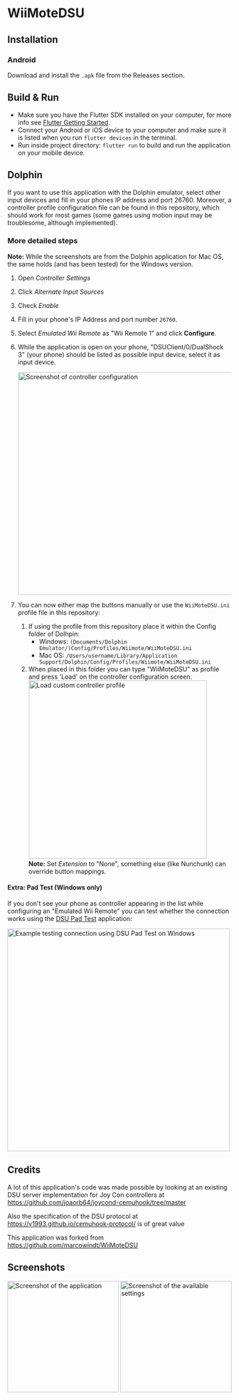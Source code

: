 # WiiMoteDSU

## Installation

### Android

Download and install the `.apk` file from the Releases section.

## Build & Run

- Make sure you have the Flutter SDK installed on your computer, for more info see [Flutter Getting Started](https://flutter.dev/docs/get-started/install).
- Connect your Android or iOS device to your computer and make sure it is listed when you run `flutter devices` in the terminal.
- Run inside project directory: `flutter run` to build and run the application on your mobile device.

## Dolphin

If you want to use this application with the Dolphin emulator, select other input devices and
fill in your phones IP address and port 26760. Moreover, a controller profile configuration file
can be found in this repository, which should work for most games (some games using motion input
may be troublesome, although implemented).

### More detailed steps

**Note:** While the screenshots are from the Dolphin application for Mac OS, the same holds (and has been tested) for the Windows version.

1. Open _Controller Settings_
2. Click _Alternate Input Sources_
3. Check _Enable_
4. Fill in your phone's IP Address and port number `26760`.
5. Select _Emulated Wii Remote_ as "Wii Remote 1" and click **Configure**.
6. While the application is open on your phone, "DSUClient/0/DualShock 3" (your phone) should be listed as possible input device, select it as input device.

   <img src="controller-configuration.png" alt="Screenshot of controller configuration" width="500"/>

7. You can now either map the buttons manually or use the `WiiMoteDSU.ini` profile file in this repository:
   1. If using the profile from this repository place it within the Config folder of Dolhpin:
      - Windows: `(Documents/Dolphin Emulator/)Config/Profiles/Wiimote/WiiMoteDSU.ini`
      - Mac OS: `/Users/username/Library/Application Support/Dolphin/Config/Profiles/Wiimote/WiiMoteDSU.ini`
   2. When placed in this folder you can type "WiiMoteDSU" as profile and press 'Load' on the controller configuration screen.
      <br />
      <img src="load-controller-profile.png" alt="Load custom controller profile" width="400"/><br />
      **Note:** Set _Extension_ to "None", something else (like Nunchunk) can override button mappings.

#### Extra: Pad Test (Windows only)

If you don't see your phone as controller appearing in the list while configuring an "Emulated Wii Remote" you can test whether the connection works using the [DSU Pad Test](https://files.sshnuke.net/PadTest_1011.zip) application:

<img src="windows-pad-test.gif" alt="Example testing connection using DSU Pad Test on Windows" width="500"/>

## Credits

A lot of this application's code was made possible by looking at an existing DSU server
implementation for Joy Con controllers at https://github.com/joaorb64/joycond-cemuhook/tree/master

Also the specification of the DSU protocol at https://v1993.github.io/cemuhook-protocol/ is of
great value

This application was forked from https://github.com/marcowindt/WiiMoteDSU

## Screenshots

<img src="screenshot.jpeg" alt="Screenshot of the application" width="250"/>
<img src="screenshot-settings.jpeg" alt="Screenshot of the available settings" width="250"/>
